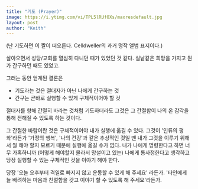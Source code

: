 ```yaml
---
title: "기도 (Prayer)"
image: https://i.ytimg.com/vi/TPL5lRUfOXs/maxresdefault.jpg
layout: post
author: "Keith"
---
```


(난 기도하면 이 짤이 떠오른다. Celldweller의 과거 명작 앨범 표지이다.)

살아오면서 성당/교회를 열심히 다니던 때가 있었던 것 같다. 실낱같은 희망을 가지고 뭔가 간구하던 때도 있었고.

그러는 동안 얻게된 결론은 

- 기도라는 것은 절대자가 아닌 나에게 간구하는 것 
- 간구는 곧바로 실행할 수 있게 구체적이어야 할 것

절대자를 향해 간절히 바라는 것처럼 기도하더라도 그것은 그 간절함이 나의 온 감각을 통해 전해질 수 있도록 하는 것이다. 

그 간절한 바람이란 것은 구체적이어야 내가 실행에 옮길 수 있다. 그것이 '인류의 평화'라든가 '가정의 행복', '나의 건강'과 같은 추상적인 것일 땐 내가 그것을 이루기 위해서 뭘 해야 할지 모르기 때문에 실행에 옮길 수가 없다. 내가 나에게 명령한다고 하면 너무 가혹하니까 (어떻게 해야할지 몰라서 망설이고 있는) 나에게 통사정한다고 생각하고 당장 실행할 수 있는 구체적인 것을 이야기 해야 한다. 

당장 '오늘 오후부터 격일로 빠지지 않고 운동할 수 있게 해 주세요' 라든가. '타인에게 늘 배려하는 마음과 친절함을 갖고 이야기 할 수 있도록 해 주세요'라든가. 